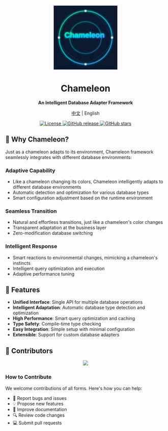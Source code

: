 <p align="center">
  <img src="./assets/Chameleon.svg" alt="Chameleon Logo" width="200" height="200"/>
</p>

<h1 align="center">Chameleon</h1>

<p align="center">
  <strong>An Intelligent Database Adapter Framework</strong>
</p>

<p align="center">
  <a href="README_CN.md">中文</a> | English
</p>

<p align="center">
  <a href="LICENSE">
    <img src="https://img.shields.io/badge/license-Apache%202-blue.svg" alt="License"/>
  </a>
  <a href="https://github.com/yourusername/chameleon/releases">
    <img src="https://img.shields.io/github/v/release/yourusername/chameleon" alt="GitHub release"/>
  </a>
  <a href="https://github.com/yourusername/chameleon/stargazers">
    <img src="https://img.shields.io/github/stars/yourusername/chameleon" alt="GitHub stars"/>
  </a>
</p>


## 🦎 Why Chameleon?

Just as a chameleon adapts to its environment, Chameleon framework seamlessly integrates with different database environments:

### Adaptive Capability
- Like a chameleon changing its colors, Chameleon intelligently adapts to different database environments
- Automatic detection and optimization for various database types
- Smart configuration adjustment based on the runtime environment

### Seamless Transition
- Natural and effortless transitions, just like a chameleon's color changes
- Transparent adaptation at the business layer
- Zero-modification database switching

### Intelligent Response
- Smart reactions to environmental changes, mimicking a chameleon's instincts
- Intelligent query optimization and execution
- Adaptive performance tuning

## 🚀 Features

- **Unified Interface**: Single API for multiple database operations
- **Intelligent Adaptation**: Automatic database type detection and optimization
- **High Performance**: Smart query optimization and caching
- **Type Safety**: Compile-time type checking
- **Easy Integration**: Simple setup with minimal configuration
- **Extensible**: Support for custom database adapters


## 👥 Contributors

<p align="center">
  <a href="https://github.com/yourusername/chameleon/graphs/contributors">
    <img src="https://contrib.rocks/image?repo=yourusername/chameleon" />
  </a>
</p>

### How to Contribute
We welcome contributions of all forms. Here's how you can help:
- 🐛 Report bugs and issues
- 💡 Propose new features
- 📖 Improve documentation
- 🔍 Review code changes
- 💻 Submit pull requests
